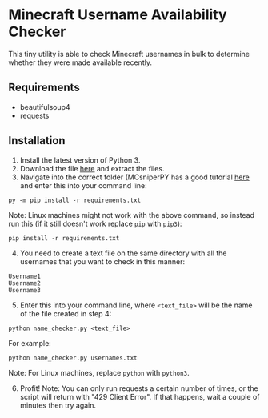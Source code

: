 # Minecraft Username Availability Checker
This tiny utility is able to check Minecraft usernames in bulk to determine whether they were made available recently.

## Requirements
- beautifulsoup4
- requests
 
 ## Installation
 1. Install the latest version of Python 3.
 2. Download the file [here](https://github.com/etoh53/Minecraft-Name-Checker-Utility/archive/main.zip) and extract the files.
 3. Navigate into the correct folder (MCsniperPY has a good tutorial [here](https://github.com/MCsniperPY/MCsniperPY#installing-dependencies) and enter this into your command line:
```
py -m pip install -r requirements.txt
```
Note: Linux machines might not work with the above command, so instead run this (if it still doesn't work replace `pip` with `pip3`):
```
pip install -r requirements.txt
```
4. You need to create a text file on the same directory with all the usernames that you want to check in this manner:
```
Username1
Username2
Username3
```
5. Enter this into your command line, where `<text_file>` will be the name of the file created in step 4:
```
python name_checker.py <text_file>
```
For example:
```
python name_checker.py usernames.txt
```
Note: For Linux machines, replace `python` with `python3`.

6. Profit!
Note: You can only run requests a certain number of times, or the script will return with "429 Client Error". If that happens, wait a couple of minutes then try again.

